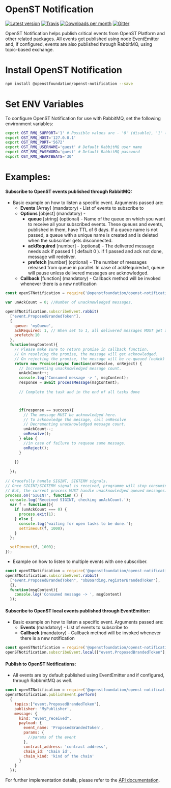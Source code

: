 # OpenST Notification

[![Latest version](https://img.shields.io/npm/v/@openstfoundation/openst-notification.svg?maxAge=3600)][npm]
[![Travis](https://img.shields.io/travis/OpenSTFoundation/openst-notification.svg?maxAge=600)][travis]
[![Downloads per month](https://img.shields.io/npm/dm/@openstfoundation/openst-notification.svg?maxAge=3600)][npm]
[![Gitter](https://img.shields.io/gitter/room/OpenSTFoundation/github.js.svg?maxAge=3600)][gitter]

OpenST Notification helps publish critical events from OpenST Platform and other related packages. All events get published using node EventEmitter and, if configured, events are also published through RabbitMQ, using topic-based exchange.

# Install OpenST Notification

```bash
npm install @openstfoundation/openst-notification --save
```

# Set ENV Variables

To configure OpenST Notification for use with RabbitMQ, set the following environment variables:

```bash
export OST_RMQ_SUPPORT='1' # Possible values are - '0' (disable), '1' (enable)
export OST_RMQ_HOST='127.0.0.1'
export OST_RMQ_PORT='5672'
export OST_RMQ_USERNAME='guest' # Default RabbitMQ user name
export OST_RMQ_PASSWORD='guest' # Default RabbitMQ password
export OST_RMQ_HEARTBEATS='30'
```

# Examples:

#### Subscribe to OpenST events published through RabbitMQ:

- Basic example on how to listen a specific event. Arguments passed are:
  - <b>Events</b> [Array] (mandatory) - List of events to subscribe to
  - <b>Options</b> [object] (mandatory) - 
    - <b>queue</b> [string] (optional) - Name of the queue on which you want to receive all your subscribed events. These queues and events, published in them, have TTL of 6 days. If a queue name is not passed, a queue with a unique name is created and is deleted when the subscriber gets disconnected.
    - <b>ackRequired</b> [number] - (optional) - The delivered message needs ack if passed 1 ( default 0 ). if 1 passed and ack not done, message will redeliver.
    - <b>prefetch</b> [number] (optional) - The number of messages released from queue in parallel. In case of ackRequired=1, queue will pause unless delivered messages are acknowledged.
  - <b>Callback</b> [function] (mandatory) - Callback method will be invoked whenever there is a new notification
  
```js
const openSTNotification = require('@openstfoundation/openst-notification');

var unAckCount = 0; //Number of unacknowledged messages.

openSTNotification.subscribeEvent.rabbit(
  ["event.ProposedBrandedToken"],
  {
    queue: 'myQueue',
    ackRequired: 1, // When set to 1, all delivered messages MUST get acknowledge. 
    prefetch:10
  }, 
  function(msgContent){
    // Please make sure to return promise in callback function. 
    // On resolving the promise, the message will get acknowledged.
    // On rejecting the promise, the message will be re-queued (noAck)
    return new Promise(async function(onResolve, onReject) {
      // Incrementing unacknowledged message count.
      unAckCount++;
      console.log('Consumed message -> ', msgContent);
      response = await processMessage(msgContent);
      
      // Complete the task and in the end of all tasks done



      if(response == success){
        // The message MUST be acknowledged here.
        // To acknowledge the message, call onResolve
        // Decrementing unacknowledged message count.
        unAckCount--;
        onResolve();   
      } else {
        //in case of failure to requeue same message.
        onReject();
      }
     
    })
  
  });
  
// Gracefully handle SIGINT, SIGTERM signals.
// Once SIGINT/SIGTERM signal is received, programme will stop consuming new messages. 
// But, the current process MUST handle unacknowledged queued messages.
process.on('SIGINT', function () {
  console.log('Received SIGINT, checking unAckCount.');
  var f = function(){
    if (unAckCount === 0) {
      process.exit(1);
    } else {
      console.log('waiting for open tasks to be done.');
      setTimeout(f, 1000);
    }
  };

  setTimeout(f, 1000);
});

```

- Example on how to listen to multiple events with one subscriber.

```js
const openSTNotification = require('@openstfoundation/openst-notification');
openSTNotification.subscribeEvent.rabbit(
  ["event.ProposedBrandedToken", "obBoarding.registerBrandedToken"],
  {}, 
  function(msgContent){
    console.log('Consumed message -> ', msgContent)
  });
```

#### Subscribe to OpenST local events published through EventEmitter:

- Basic example on how to listen a specific event. Arguments passed are:
  - <b>Events</b> (mandatory) - List of events to subscribe to
  - <b>Callback</b> (mandatory) - Callback method will be invoked whenever there is a new notification
  
```js
const openSTNotification = require('@openstfoundation/openst-notification');
openSTNotification.subscribeEvent.local(["event.ProposedBrandedToken"], function(msgContent){console.log('Consumed message -> ', msgContent)});
```

#### Publish to OpenST Notifications:

- All events are by default published using EventEmitter and if configured, through RabbmitMQ as well.

```js
const openSTNotification = require('@openstfoundation/openst-notification');
openSTNotification.publishEvent.perform(
  {
    topics:["event.ProposedBrandedToken"], 
    publisher: 'MyPublisher',
    message: {
	  kind: "event_received",
	  payload: {
		event_name: 'ProposedBrandedToken',
		params: {
		  //params of the event
		},
        contract_address: 'contract address',
        chain_id: 'Chain id',
        chain_kind: 'kind of the chain'
	  }
	}
  });
```

For further implementation details, please refer to the [API documentation][api-docs].

[gitter]: https://gitter.im/OpenSTFoundation/SimpleToken
[npm]: https://www.npmjs.com/package/@openstfoundation/openst-notification
[travis]: https://travis-ci.org/OpenSTFoundation/openst-notification
[api-docs]: https://openstfoundation.github.io/openst-notification/
   
